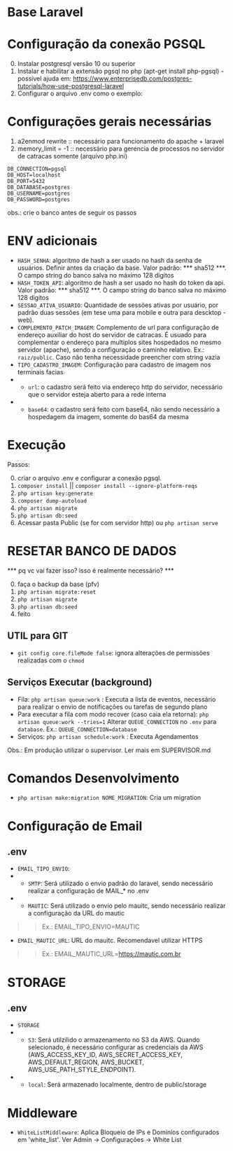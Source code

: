 # Base Laravel

# Configuração da conexão PGSQL

0. Instalar postgresql versão 10 ou superior
1. Instalar e habilitar a extensão pgsql no php (apt-get install php-pgsql) - possível ajuda em: https://www.enterprisedb.com/postgres-tutorials/how-use-postgresql-laravel
2. Configurar o arquivo .env como o exemplo:

# Configurações gerais necessárias
1. a2enmod rewrite :: necessário para funcionamento do apache + laravel 
2. memory_limit = -1 :: necessário para gerencia de processos no servidor de catracas somente (arquivo php.ini)

```
DB_CONNECTION=pgsql
DB_HOST=localhost
DB_PORT=5432
DB_DATABASE=postgres
DB_USERNAME=postgres
DB_PASSWORD=postgres
```

obs.: crie o banco antes de seguir os passos

# ENV adicionais

* ```HASH_SENHA```: algoritmo de hash a ser usado no hash da senha de usuários. Definir antes da criação da base. Valor padrão: *** sha512 ***. O campo string do banco salva no máximo 128 digitos
* ```HASH_TOKEN_API```: algoritmo de hash a ser usado no hash do token da api. Valor padrão: *** sha512 ***. O campo string do banco salva no máximo 128 digitos
* ```SESSAO_ATIVA_USUARIO```: Quantidade de sessões ativas por usuário, por padrão duas sessões (em tese uma para mobile e outra para descktop - web).
* ```COMPLEMENTO_PATCH_IMAGEM```: Complemento de url para configuração de endereço auxiliar do host do servidor de catracas. É usuado para complementar o endereço para multiplos sites hospedados no mesmo servidor (apache), sendo a configuração o caminho relativo. Ex.: `raiz/public`. Caso não tenha necessidade preencher com string vazia
* ```TIPO_CADASTRO_IMAGEM```: Configuração para cadastro de imagem nos terminais facias
* * `url`: o cadastro será feito via endereço http do servidor, necessário que o servidor esteja aberto para a rede interna
* * `base64`: o cadastro será feito com base64, não sendo necessário a hospedagem da imagem, somente do bas64 da mesma


# Execução

Passos:

0. criar o arquivo .env e configurar a conexão pgsql.
1. `composer install` || `composer install --ignore-platform-reqs`
2. `php artisan key:generate`
3. `composer dump-autoload`
4. `php artisan migrate`
5. `php artisan db:seed`
7. Acessar pasta Public (se for com servidor http) ou `php artisan serve`

# RESETAR BANCO DE DADOS

*** pq vc vai fazer isso? isso é realmente necessário? ***

0. faça o backup da base (pfv)
1. `php artisan migrate:reset`
2. `php artisan migrate`
3. `php artisan db:seed`
5. feito


## UTIL para GIT
* `git config core.fileMode false`: ignora alterações de permissões realizadas com o `chmod`

## Serviços Executar (background)

* Fila: `php artisan queue:work` : Executa a lista de eventos, necessário para realizar o envio de notificações ou tarefas de segundo plano
* Para executar a fila com modo recover (caso caia ela retorna): `php artisan queue:work --tries=1`
Alterar `QUEUE_CONNECTION` no `.env` para `database`. Ex.: `QUEUE_CONNECTION=database`
* Serviços: `php artisan schedule:work` : Executa Agendamentos 

Obs.: Em produção utilizar o supervisor. Ler mais em SUPERVISOR.md


# Comandos Desenvolvimento

* `php artisan make:migration NOME_MIGRATION`: Cria um migration


# Configuração de Email

## .env

* ```EMAIL_TIPO_ENVIO```: 
* * `SMTP`: Será utilizado o envio padrão do laravel, sendo necessário realizar a configuração de MAIL_* no .env
* * `MAUTIC`: Será utilizado o envio pelo mauitc, sendo necessário realizar a configuração da URL do mautic
> > Ex.: EMAIL_TIPO_ENVIO=MAUTIC
* `EMAIL_MAUTIC_URL`: URL do mauitc. Recomendavel utilizar HTTPS
> > Ex.: EMAIL_MAUTIC_URL=https://mautic.com.br


# STORAGE
## .env

* ```STORAGE```
* * `S3`: Será utilzilido o armazenamento no S3 da AWS. Quando selecionado, é necessário configurar as credenciais da AWS (AWS_ACCESS_KEY_ID, AWS_SECRET_ACCESS_KEY, AWS_DEFAULT_REGION, AWS_BUCKET, AWS_USE_PATH_STYLE_ENDPOINT).
* * `local`: Será armazenado localmente, dentro de public/storage


# Middleware

* `WhiteListMiddleware`: Aplica Bloqueio de IPs e Domínios configurados em 'white_list'. Ver Admin -> Configurações -> White List
